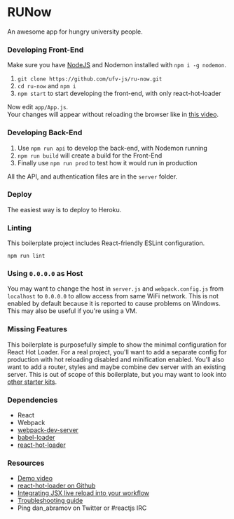 RUNow
=====================

An awesome app for hungry university people.

### Developing Front-End
Make sure you have [NodeJS](http://nodejs.org) and Nodemon installed with `npm i -g nodemon`.

1. `git clone https://github.com/ufv-js/ru-now.git`
1. `cd ru-now` and `npm i`
1. `npm start` to start developing the front-end, with only react-hot-loader

Now edit `app/App.js`.  
Your changes will appear without reloading the browser like in [this video](http://vimeo.com/100010922).

### Developing Back-End

1. Use `npm run api` to develop the back-end, with Nodemon running
1. `npm run build` will create a build for the Front-End
1. Finally use `npm run prod` to test how it would run in production

All the API, and authentication files are in the `server` folder.

### Deploy
The easiest way is to deploy to Heroku.

### Linting

This boilerplate project includes React-friendly ESLint configuration.

```
npm run lint
```

### Using `0.0.0.0` as Host

You may want to change the host in `server.js` and `webpack.config.js` from `localhost` to `0.0.0.0` to allow access from same WiFi network. This is not enabled by default because it is reported to cause problems on Windows. This may also be useful if you're using a VM.

### Missing Features

This boilerplate is purposefully simple to show the minimal configuration for React Hot Loader. For a real project, you'll want to add a separate config for production with hot reloading disabled and minification enabled. You'll also want to add a router, styles and maybe combine dev server with an existing server. This is out of scope of this boilerplate, but you may want to look into [other starter kits](https://github.com/gaearon/react-hot-loader/blob/master/docs/README.md#starter-kits).

### Dependencies

* React
* Webpack
* [webpack-dev-server](https://github.com/webpack/webpack-dev-server)
* [babel-loader](https://github.com/babel/babel-loader)
* [react-hot-loader](https://github.com/gaearon/react-hot-loader)

### Resources

* [Demo video](http://vimeo.com/100010922)
* [react-hot-loader on Github](https://github.com/gaearon/react-hot-loader)
* [Integrating JSX live reload into your workflow](http://gaearon.github.io/react-hot-loader/getstarted/)
* [Troubleshooting guide](https://github.com/gaearon/react-hot-loader/blob/master/docs/Troubleshooting.md)
* Ping dan_abramov on Twitter or #reactjs IRC

